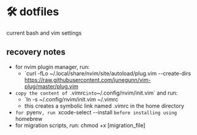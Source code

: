 # 🛠 dotfiles
current bash and vim settings

## recovery notes
- for nvim plugin manager, run:
  - `curl -fLo ~/.local/share/nvim/site/autoload/plug.vim --create-dirs \
    https://raw.githubusercontent.com/junegunn/vim-plug/master/plug.vim
- `copy the content of `.vimrc` into `~/.config/nvim/init.vim` and run:
  - `ln -s ~/.config/nvim/init.vim ~/.vimrc
  - this creates a symbolic link named .vimrc in the home directory
- `for `pyenv`, run `xcode-select --install `before installing using `homebrew
- for migration scripts, run: chmod +x [migration_file]

